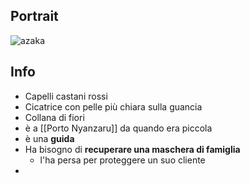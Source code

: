 ## Portrait
![azaka](https://static.wikia.nocookie.net/forgottenrealms/images/3/37/Azaka_Stormfang.jpg)

## Info
- Capelli castani rossi
- Cicatrice con pelle più chiara sulla guancia
- Collana di fiori
- è a [[Porto Nyanzaru]] da quando era piccola
- è una **guida**
- Ha bisogno di **recuperare una maschera di famiglia**
	- l'ha persa per proteggere un suo cliente
- 